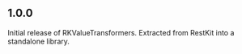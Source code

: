 ## 1.0.0

Initial release of RKValueTransformers. Extracted from RestKit into a standalone library.
